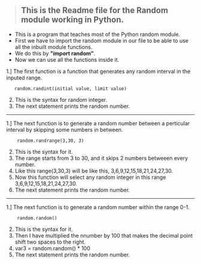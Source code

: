 > ## This is the Readme file for the Random module working in Python.

- This is a program that teaches most of the Python random module.
- First we have to import the random module in our file to be able to use all the inbuilt module functions.
- We do this by **"import random"**.
- Now we can use all the functions inside it.

1.] The first function is a function that generates any random interval in the inputed range.

	   random.randint(initial value, limit value)

2. This is the syntax for random integer.
3. The next statement prints the random number.

----

1.] The next function is to generate a random number between a perticular interval by skipping some numbers in between.
		
		random.randrange(3,30, 3)
2. This is the syntax for it.
3. The range starts from 3 to 30, and it skips 2 numbers betweeen every number.
4. Like this range(3,30,3) will be like this, 3,6,9,12,15,18,21,24,27,30.
5. Now this function will select any random integer in this range 3,6,9,12,15,18,21,24,27,30.
6. The next statement prints the random number.

----

1.] The next function is to generate a random number within the range 0-1.
		
		random.random() 
		
2. This is the syntax for it.
3. Then I have multiplied the nnumber by 100 that makes the decimal point shift two spaces to the right.
4. var3 = random.random() * 100
5. The next statement prints the random number.
